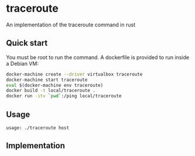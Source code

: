 # traceroute
An implementation of the traceroute command in rust

## Quick start

You must be root to run the command. A dockerfile is provided to run inside a Debian VM:

```sh
docker-machine create --driver virtualbox traceroute
docker-machine start traceroute
eval $(docker-machine env traceroute)
docker build -t local/traceroute .
docker run -itv `pwd`:/ping local/traceroute
```

## Usage

`usage: ./traceroute host`

## Implementation

